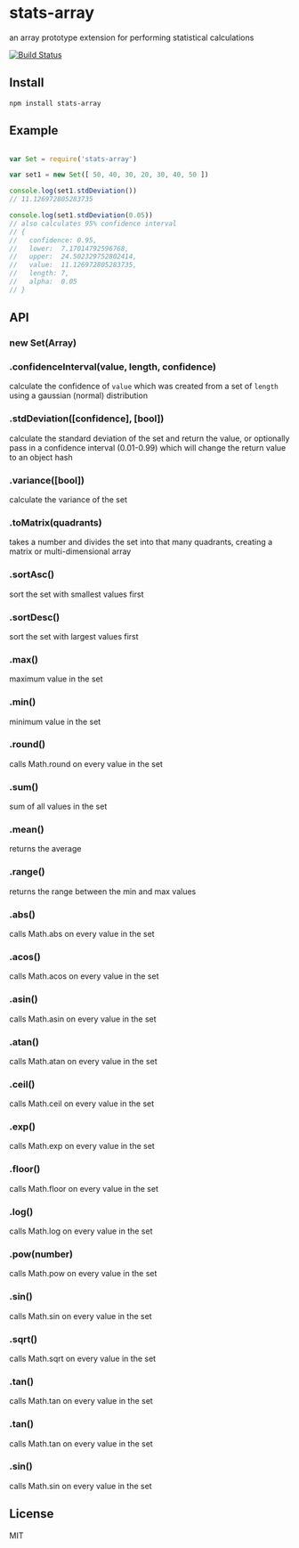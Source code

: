 # stats-array

an array prototype extension for performing statistical calculations

[![Build Status](https://secure.travis-ci.org/tblobaum/stats-array.png)](http://travis-ci.org/tblobaum/stats-array)

## Install

`npm install stats-array`

## Example

```js

var Set = require('stats-array')

var set1 = new Set([ 50, 40, 30, 20, 30, 40, 50 ])

console.log(set1.stdDeviation()) 
// 11.126972805283735

console.log(set1.stdDeviation(0.05)) 
// also calculates 95% confidence interval
// {
//   confidence: 0.95, 
//   lower:  7.17014792596768, 
//   upper:  24.502329752802414, 
//   value:  11.126972805283735, 
//   length: 7, 
//   alpha:  0.05
// }

```

## API

### new Set(Array)

### .confidenceInterval(value, length, confidence)
calculate the confidence of `value` which was created from a set of `length` using a gaussian (normal) distribution

### .stdDeviation([confidence], [bool])
calculate the standard deviation of the set and return the value, or optionally pass in a confidence interval (0.01-0.99) which will change the return value to an object hash

### .variance([bool])
calculate the variance of the set

### .toMatrix(quadrants)
takes a number and divides the set into that many quadrants, creating a matrix or multi-dimensional array

### .sortAsc()
sort the set with smallest values first

### .sortDesc()
sort the set with largest values first

### .max()
maximum value in the set

### .min()
minimum value in the set

### .round()
calls Math.round on every value in the set

### .sum()
sum of all values in the set

### .mean()
returns the average

### .range()
returns the range between the min and max values

### .abs()
calls Math.abs on every value in the set

### .acos()
calls Math.acos on every value in the set

### .asin()
calls Math.asin on every value in the set

### .atan()
calls Math.atan on every value in the set

### .ceil()
calls Math.ceil on every value in the set

### .exp()
calls Math.exp on every value in the set

### .floor()
calls Math.floor on every value in the set

### .log()
calls Math.log on every value in the set

### .pow(number)
calls Math.pow on every value in the set

### .sin()
calls Math.sin on every value in the set

### .sqrt()
calls Math.sqrt on every value in the set

### .tan()
calls Math.tan on every value in the set

### .tan()
calls Math.tan on every value in the set

### .sin()
calls Math.sin on every value in the set


## License

MIT

